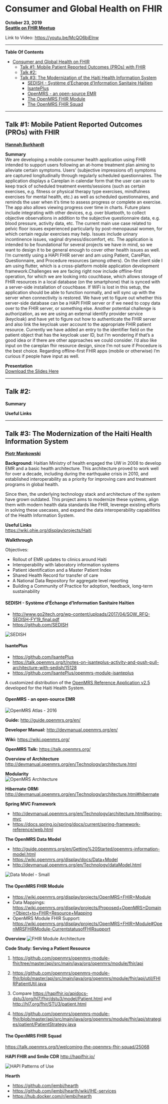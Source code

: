 # Consumer and Global Health on FHIR
**October 23, 2019**  
[**Seattle on FHIR Meetup**](https://www.meetup.com/Seattle-on-FHIR/events/265698879/)  

Link to Video: https://youtu.be/McQO6biEInw

---

**Table Of Contents**
- [Consumer and Global Health on FHIR](#consumer-and-global-health-on-fhir)
  - [Talk #1: Mobile Patient Reported Outcomes (PROs) with FHIR](#talk-1-mobile-patient-reported-outcomes-pros-with-fhir)
  - [Talk #2:](#talk-2)
  - [Talk #3: The Modernization of the Haiti Health Information System](#talk-3-the-modernization-of-the-haiti-health-information-system)
      - [SEDISH - Système d’Échange d’Information Sanitaire Haïtien](#sedish---syst%c3%a8me-d%c3%89change-dinformation-sanitaire-ha%c3%aftien)
      - [IsantePlus](#isanteplus)
      - [OpenMRS - an open-source EMR](#openmrs---an-open-source-emr)
      - [The OpenMRS FHIR Module](#the-openmrs-fhir-module)
      - [The OpenMRS FHIR Squad](#the-openmrs-fhir-squad)
---
## Talk #1: Mobile Patient Reported Outcomes (PROs) with FHIR
**[Hannah Burkhardt](https://hannahburkhardt.github.io/)**

**Summary**  
We are developing a mobile consumer health application using FHIR intended to support users following an at-home treatment plan aiming to alleviate certain symptoms. Users’ (subjective impressions of) symptoms are captured longitudinally through regularly scheduled questionnaires. The application displays a Careplan in calendar form that the user can use to keep track of scheduled treatment events/sessions (such as certain exercises, e.g. fitness or physical therapy type exercises, mindfulness exercises for mental health, etc.) as well as scheduled questionnaires, and reminds the user when it’s time to assess progress or complete an exercise. The app also allows viewing progress over time in charts. Future plans include integrating with other devices, e.g. over bluetooth, to collect objective observations in addition to the subjective questionnaire data, e.g. blood pressure, activity data, etc. The current main use case related to pelvic floor issues experienced particularly by post-menopausal women, for which certain regular exercises may help. Issues include urinary incontinence issues, vaginal dryness/discomfort, etc. The application is intended to be foundational for several projects we have in mind, so we want to design it to be general enough to cover other health issues as well. I’m currently using a HAPI FHIR server and am using Patient, CarePlan, Questionnaire, and Procedure resources (among others). On the client side I am using flutter, which is a cross-platform mobile application development framework.Challenges we are facing right now include offline-first operation, for which we are looking into couchbase, which allows storage of FHIR resources in a local database (on the smartphone) that is synced with a server-side installation of couchbase. If WiFi is lost in this setup, the application should be able to function normally, and will sync up with the server when connectivity is restored. We have yet to figure out whether this server-side database can be a HAPI FHIR server or if we need to copy data over to the FHIR server, or something else. Another potential challenge is authorization, as we are using an external identify provider service (keycloak) and have yet to figure out how to authenticate the FHIR server and also link the keycloak user account to the appropriate FHIR patient resource. Currently we have added an entry to the identifier field on the patient object that has the keycloak user ID, but I’m wondering if that’s a good idea or if there are other approaches we could consider. I’d also like input on the careplan fhir resource design, since I’m not sure if Procedure is the best choice. Regarding offline-first FHIR apps (mobile or otherwise) I’m curious if people have input as well.

**Presentation**  
[Download the Slides Here](hannah_consumer_health.pptx)

---

## Talk #2: 

**Summary**

**Useful Links**

---

## Talk #3: The Modernization of the Haiti Health Information System
**[Piotr Mankowski](https://github.com/pmanko)**

**Background:**
Haitian Ministry of health engaged the UW in 2008 to develop EMR and a basic health architecture. This architecture 
proved to work well for over a decade, including during the earthquake crisis in 2010, and established interoperability as
a priority for improving care and treatment programs in global health.

Since then, the underlying technology stack and architecture of the system have grown outdated. This project aims to modernize
these systems, align them with modern health data standards like FHIR, leverege existing efforts in solving these usecases, and expand the data interoperability capabilities of the Health Information System. 

**Useful Links**  
https://wiki.ohie.org/display/projects/Haiti

**Walkthrough**

Objectives:
- Rollout of EMR updates to clinics around Haiti
- Interoperability with laboratory information systems
- Patient identification and a Master Patient Index
- Shared Health Record for transfer of care
- A National Data Repository for aggregate level reporting
- Building a Community of Practice for adoption, feedback, long-term sustainability

#### SEDISH - Système d’Échange d’Information Sanitaire Haïtien
- http://www.go2itech.org/wp-content/uploads/2017/04/SOW_RFQ-SEDISH-FY19_final.pdf
- https://github.com/SEDISH

![SEDISH](SEDISH.png)

#### IsantePlus
- https://github.com/IsantePlus
- https://talk.openmrs.org/t/notes-on-isanteplus-activity-and-push-pull-architecture-with-sedish/15128
- https://github.com/IsantePlus/openmrs-module-isanteplus

A customized distribution of the [OpenMRS Reference Application v2.5](https://wiki.openmrs.org/display/docs/Reference+Application+2.5) developed for the Haiti Health System.


#### OpenMRS - an open-source EMR
![OpenMRS Atlas - 2016](openmrs_atlas_2016.png)

**Guide:** http://guide.openmrs.org/en/

**Developer Manual:** http://devmanual.openmrs.org/en/

**Wiki:** https://wiki.openmrs.org/

**OpenMRS Talk:** https://talk.openmrs.org/

**Overview of Architecture**  
http://devmanual.openmrs.org/en/Technology/architecture.html 

**Modularity**  
![OpenMRS Architecture](OpenMRS-architecture.png)

**Hibernate ORM:** http://devmanual.openmrs.org/en/Technology/architecture.html#hibernate

**Spring MVC Framework**  
- http://devmanual.openmrs.org/en/Technology/architecture.html#spring-mvc
- https://docs.spring.io/spring/docs/current/spring-framework-reference/web.html

**The OpenMRS Data Model**
- http://guide.openmrs.org/en/Getting%20Started/openmrs-information-model.html
- https://wiki.openmrs.org/display/docs/Data+Model
- http://devmanual.openmrs.org/en/Technology/dataModel.html

![Data Model - Small](openmrs_data_model_1.9.0_small.png)

#### The OpenMRS FHIR Module
- https://wiki.openmrs.org/display/projects/OpenMRS+FHIR+Module
- Data Mappings: https://wiki.openmrs.org/display/projects/Proposed+OpenMRS+Domain+Object+to+FHIR+Resource+Mapping
- OpenMRS Module FHIR Support: https://wiki.openmrs.org/display/projects/OpenMRS+FHIR+Module#OpenMRSFHIRModule-CurrentstatusofFHIRsupport

**Overview**
![FHIR Module Architecture](fhir-module-diagram-1.png)

**Code Study: Serving a Patient Resource**

1. https://github.com/openmrs/openmrs-module-fhir/tree/master/api/src/main/java/org/openmrs/module/fhir/api

2. https://github.com/openmrs/openmrs-module-fhir/blob/master/api/src/main/java/org/openmrs/module/fhir/api/util/FHIRPatientUtil.java

3. Compare https://hapifhir.io/apidocs-dstu3/org/hl7/fhir/dstu3/model/Patient.html and http://hl7.org/fhir/STU3/patient.html

4. https://github.com/openmrs/openmrs-module-fhir/blob/master/api/src/main/java/org/openmrs/module/fhir/api/strategies/patient/PatientStrategy.java
   


#### The OpenMRS FHIR Squad 
https://talk.openmrs.org/t/welcoming-the-openmrs-fhir-squad/25068

**HAPI FHIR and Smile CDR**
http://hapifhir.io/

![HAPI Patterns of Use](hapi-patterns.png)

**Hearth**
- https://github.com/jembi/hearth
- https://github.com/jembi/hearth/wiki/IHE-services
- https://hub.docker.com/r/jembi/hearth

